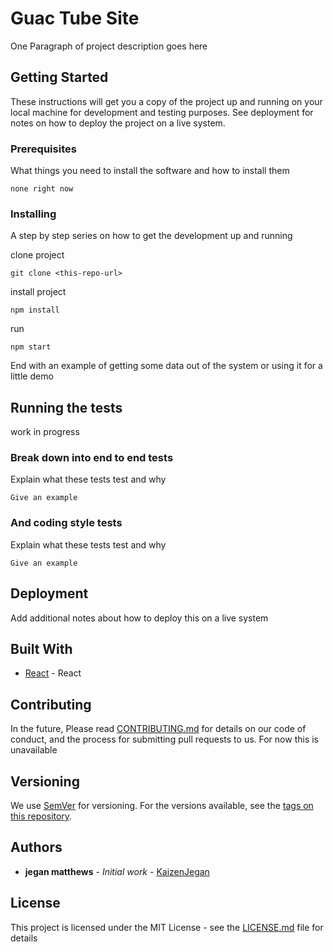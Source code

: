 # Guac Tube Site

One Paragraph of project description goes here

## Getting Started

These instructions will get you a copy of the project up and running on your local machine for development and testing purposes. See deployment for notes on how to deploy the project on a live system.

### Prerequisites

What things you need to install the software and how to install them

```
none right now
```

### Installing

A step by step series on how to get the development up and running

clone project

```
git clone <this-repo-url>
```

install project

```
npm install
```
run

```
npm start
```

End with an example of getting some data out of the system or using it for a little demo

## Running the tests

work in progress

### Break down into end to end tests

Explain what these tests test and why

```
Give an example
```

### And coding style tests

Explain what these tests test and why

```
Give an example
```

## Deployment

Add additional notes about how to deploy this on a live system

## Built With

* [React](https://github.com/facebook/react) - React

## Contributing

In the future, Please read [CONTRIBUTING.md](#)  for details on our code of conduct, and the process for submitting pull requests to us. For now this is unavailable

## Versioning

We use [SemVer](http://semver.org/) for versioning. For the versions available, see the [tags on this repository](https://github.com/your/project/tags). 

## Authors

* **jegan matthews** - *Initial work* - [KaizenJegan](https://github.com/KaizenJegan)

## License

This project is licensed under the MIT License - see the [LICENSE.md](LICENSE.md) file for details

